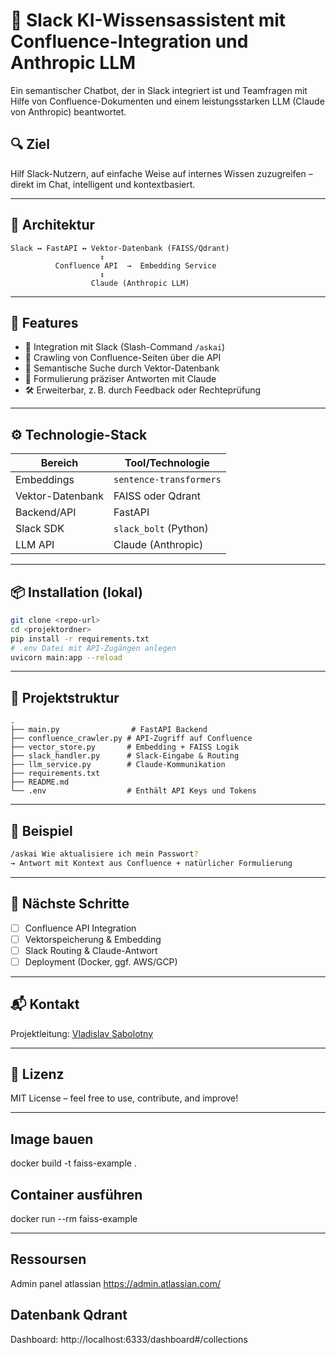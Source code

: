 # 🤖 Slack KI-Wissensassistent mit Confluence-Integration und Anthropic LLM

Ein semantischer Chatbot, der in Slack integriert ist und Teamfragen mit Hilfe von Confluence-Dokumenten und einem leistungsstarken LLM (Claude von Anthropic) beantwortet.

## 🔍 Ziel

Hilf Slack-Nutzern, auf einfache Weise auf internes Wissen zuzugreifen – direkt im Chat, intelligent und kontextbasiert.

---

## 🧱 Architektur

```text
Slack ↔ FastAPI ↔ Vektor-Datenbank (FAISS/Qdrant)
                    ↕️                     
          Confluence API  →  Embedding Service
                    ↕️                     
                  Claude (Anthropic LLM)
```

---

## 🚀 Features

- 🔗 Integration mit Slack (Slash-Command `/askai`)
- 📘 Crawling von Confluence-Seiten über die API
- 🧠 Semantische Suche durch Vektor-Datenbank
- 💬 Formulierung präziser Antworten mit Claude
- 🛠 Erweiterbar, z. B. durch Feedback oder Rechteprüfung

---

## ⚙️ Technologie-Stack

| Bereich             | Tool/Technologie                   |
|---------------------|------------------------------------|
| Embeddings          | `sentence-transformers`            |
| Vektor-Datenbank    | FAISS oder Qdrant                  |
| Backend/API         | FastAPI                            |
| Slack SDK           | `slack_bolt` (Python)              |
| LLM API             | Claude (Anthropic)                 |

---

## 📦 Installation (lokal)

```bash
git clone <repo-url>
cd <projektordner>
pip install -r requirements.txt
# .env Datei mit API-Zugängen anlegen
uvicorn main:app --reload
```

---

## 📄 Projektstruktur

```text
.
├── main.py                # FastAPI Backend
├── confluence_crawler.py # API-Zugriff auf Confluence
├── vector_store.py       # Embedding + FAISS Logik
├── slack_handler.py      # Slack-Eingabe & Routing
├── llm_service.py        # Claude-Kommunikation
├── requirements.txt
├── README.md
└── .env                  # Enthält API Keys und Tokens
```

---

## 🧪 Beispiel

```bash
/askai Wie aktualisiere ich mein Passwort?
→ Antwort mit Kontext aus Confluence + natürlicher Formulierung
```

---

## 📌 Nächste Schritte

- [ ] Confluence API Integration
- [ ] Vektorspeicherung & Embedding
- [ ] Slack Routing & Claude-Antwort
- [ ] Deployment (Docker, ggf. AWS/GCP)

---

## 📬 Kontakt

Projektleitung: [Vladislav Sabolotny](mailto:vlad@example.com)

---

## 📝 Lizenz

MIT License – feel free to use, contribute, and improve!

---

## Image bauen
docker build -t faiss-example .

## Container ausführen
docker run --rm faiss-example

---

## Ressoursen

Admin panel atlassian https://admin.atlassian.com/

## Datenbank Qdrant

Dashboard: http://localhost:6333/dashboard#/collections 